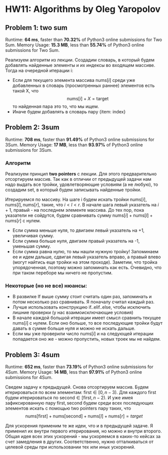 ﻿# HW11: Algorithms by Oleg Yaropolov
## Problem 1: two sum
Runtime: **64 ms**, faster than  **70.32%**  of  Python3  online submissions for  Two Sum.
Memory Usage: **15.3 MB**, less than  **55.74%**  of  Python3  online submissions for  Two Sum.

Реализуем алгоритм из лекции. Создадим словарь, в который будем добавлять найденные элементы и их индексы во входящем массиве. Тогда на очередной итерации i:
- Если для текущего элемента массива $\text{nums}[i]$ среди уже добавленных в словарь (просмотренных раннее) элементов есть такой X, что $$\text{nums}[i]+X=\text{target}$$ то найденная пара это то, что мы ищем.  
- Иначе будем добавлять в словарь пару {item: index}  

## Problem 2: 3sum
Runtime: **708 ms**, faster than  **91.49%**  of  Python3  online submissions for  3Sum.
Memory Usage: **17 MB**, less than  **93.97%**  of  Python3  online submissions for  3Sum.

### Алгоритм
Реализуем принцип **two pointers** с лекции. Для этого предварительно отсортируем массив. Так как в отличии от предыдущей задачи нам надо выдать все тройки, удовлетворяющие условиям (а не любую), то создадим set, в который будем записывать найденные тройки. 

Итерируемся по массиву. На шаге i будем искать тройки $\text{nums}[i], \text{nums}[l], \text{nums}[r]$, такие, что $i<l<r$. В начале шага левый указатель на $i+1$, правый - на последнем элементе массива. До тех пор, пока указатели не сойдутся, будем сравнивать сумму $\text{nums}[i] + \text{nums}[l] + \text{nums}[r]$ с нулем. 
- Если сумма меньше нуля, то двигаем левый указатель на +1, увеличивая сумму. 
- Если сумма больше нуля, двигаем правый указатель на -1, уменьшая сумму. 
- Если сумма равна нулю, то мы нашли нужную тройку! Запоминаем ее и идем дальше, сдвигая левый указатель вправо, а правый влево (могут найтись еще тройки на этом проходе). Заметим, что тройка упорядоченная, поэтому можно запоминать как есть. 
Очевидно, что при таком переборе мы ничего не пропустим. 
### Некоторые (но не все) нюансы:
- В развилке If выше сумму стоит считать один раз, запоминать и потом несколько раз сравнивать. Я поначалу считал каждый раз.
- Лучше использовать конструкцию if..elif..else, чтобы исключить лишние проверки (у нас взаимоисключающие условия)
- В начале каждой большой итерации имеет смысл сравнить текущее $\text{nums}[i]$ с нулем. Если оно больше, то все последующие тройки будут давать в сумме больше нуля и можно не искать дальше. 
- Если мы уже проверили число $\text{nums}[i]$ и на следующей итерации попадается оно же - можно пропустить, новых троек мы не найдем. 

## Problem 3: 4sum
Runtime: **652 ms**, faster than  **73.19%**  of  Python3  online submissions for  4Sum.
Memory Usage: **14 MB**, less than  **97.91%**  of  Python3  online submissions for  4Sum.

Сведем задачу к предыдущей. Снова отсортируем массив. Будем итерироваться по всем элементам: $\text{first} \in [0, n-3)$. Для каждого first будем итерироваться по $\text{second} \in [\text{first}, n-2)$. И уже имея зафиксированную пару $\text{first}, \text{second}$ будем среди всех последующих элементов искать с помощью two pointers пару таких, что $$\text{nums}[\text{first}] + \text{nums}[\text{second}] + \text{nums}[l] + \text{nums}[r] = target$$

Для ускорения применим те же идеи, что и в предыдущей задаче. Я применил их внутри первого итерирования, но можно и внутри второго. Общая идея всех этих ускорений - мы ускоряемся в каких-то кейсах за счет замедления в других. Соответственно, нужно отталкиваться от целевой среды при использовании тех или иных ускорений.  
